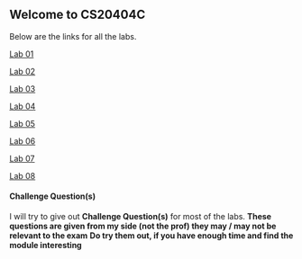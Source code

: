 ## Welcome to CS20404C

Below are the links for all the labs.

  [Lab 01](https://sidhant007.github.io/CS2040C/lab01)

  [Lab 02](https://sidhant007.github.io/CS2040C/lab02)

  [Lab 03](https://sidhant007.github.io/CS2040C/lab03)

  [Lab 04](https://sidhant007.github.io/CS2040C/lab04)

  [Lab 05](https://sidhant007.github.io/CS2040C/lab05)

  [Lab 06](https://sidhant007.github.io/CS2040C/lab06)

  [Lab 07](https://sidhant007.github.io/CS2040C/lab07)

  [Lab 08](https://sidhant007.github.io/CS2040C/lab08)

#### Challenge Question(s)
I will try to give out **Challenge Question(s)** for most of the labs.
**These questions are given from my side (not the prof) they may / may not be relevant to the exam**
**Do try them out, if you have enough time and find the module interesting**
